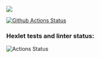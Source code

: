 <a href="https://codeclimate.com/github/codeclimate/codeclimate/maintainability"><img src="https://api.codeclimate.com/v1/badges/a99a88d28ad37a79dbf6/maintainability" /></a>

[![Github Actions Status](https://github.com/ChingisM/python-project-lvl1/workflows/Super-Linter/badge.svg)](https://github.com/hChingisM/python-project-lvl1/actions)

### Hexlet tests and linter status:
![Actions Status](/workflows/hexlet-check/badge.svg)
